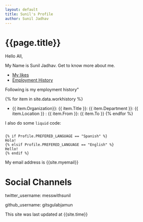 ```yaml
---
layout: default
title: Sunil's Profile
author: Sunil Jadhav
---
```


# {{page.title}}

Hello All,

My Name is Sunil Jadhav. Get to know more about me.

-  [My likes](topics/Hobbies)
-  [Employment History](topics/history)


Following is my employment history"

{% for item in site.data.workhistory %}
-  {{ item.Organization}}: {{ item.Title }}: {{ item.Department }}: {{ item.Location }}
: {{ item.From }}: {{ item.To }}
{% endfor %}



I also do some `liquid` code:


```

{% if Profile.PREFERED_LANGUAGE == "Spanish" %}
Hola!
{% elsif Profile.PREFERED_LANGUAGE == "English" %}
Hello!
{% endif %}

```


My email address is {{site.myemail}}

# Social Channels

twitter_username: messwithsunil

github_username: gitsgulabjamun

This site was last updated at {{site.time}}
